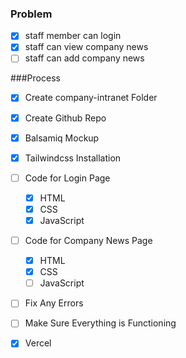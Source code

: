 ### Problem
- [x] staff member can login
- [x] staff can view company news
- [ ] staff can add company news

###Process
- [x] Create company-intranet Folder
- [x] Create Github Repo
- [X] Balsamiq Mockup
- [x] Tailwindcss Installation
- [ ] Code for Login Page
  - [x] HTML
  - [x] CSS
  - [x] JavaScript
- [ ] Code for Company News Page
  - [x] HTML
  - [x] CSS
  - [ ] JavaScript
- [ ] Fix Any Errors
- [ ] Make Sure Everything is Functioning
- [x] Vercel





